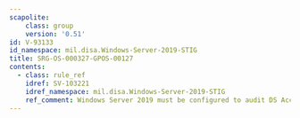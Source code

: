 ```yaml
---
scapolite:
    class: group
    version: '0.51'
id: V-93133
id_namespace: mil.disa.Windows-Server-2019-STIG
title: SRG-OS-000327-GPOS-00127
contents:
  - class: rule_ref
    idref: SV-103221
    idref_namespace: mil.disa.Windows-Server-2019-STIG
    ref_comment: Windows Server 2019 must be configured to audit DS Access - ...
---
```


